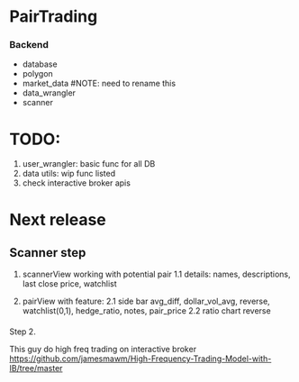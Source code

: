 # PairTrading

### Backend
- database
- polygon
- market_data #NOTE: need to rename this
- data_wrangler
- scanner


# TODO:
1. user_wrangler: basic func for all DB
2. data utils: wip func listed
3. check interactive broker apis

# Next release
## Scanner step
1. scannerView working with potential pair
1.1 details: names, descriptions, last close price, watchlist

2. pairView with feature: 
2.1 side bar avg_diff, dollar_vol_avg, reverse, watchlist(0,1), hedge_ratio, notes, pair_price
2.2 ratio chart reverse

####
Step 2. 

This guy do high freq trading on interactive broker
https://github.com/jamesmawm/High-Frequency-Trading-Model-with-IB/tree/master